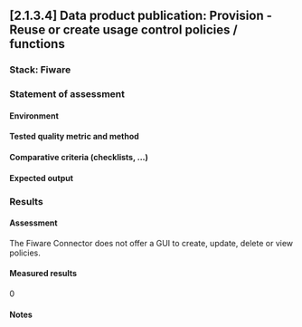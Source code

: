 ## [2.1.3.4] Data product publication: Provision - Reuse or create usage control policies / functions

### Stack: Fiware

### Statement of assessment

#### Environment

#### Tested quality metric and method

#### Comparative criteria (checklists, ...)

#### Expected output

### Results

#### Assessment

The Fiware Connector does not offer a GUI to create, update, delete or view policies.

#### Measured results

0

#### Notes